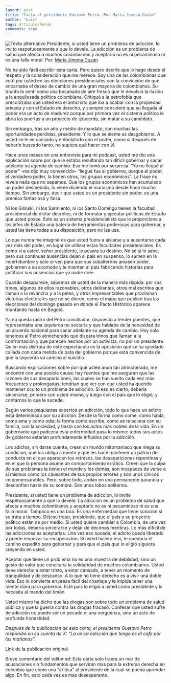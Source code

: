 ```yaml
---
layout: post
title: "Carta al presidente Gustavo Petro. Por María Jimena Duzán"
author: "Luis"
tags: ArticulosResub
comments: true
---
```

![Texto alternativo]({{site.baseurl}}/assets/images/img-20231104-wa0082_jpg_webp.jpg)
Presidente, si usted tiene un problema de adicción, lo invito respetuosamente a que lo devele. La adicción es un problema de salud que afecta a muchos colombianos y aceptarlo no es ni pecaminoso ni es una falla moral.
Por: [María Jimena Duzán](https://cambiocolombia.com/columnista/maria-jimena-duzan)


No ha sido fácil escribir esta carta. Pero quiero decirle que lo hago desde el respeto y la consideración que me merece. Soy una de las colombianas que votó por usted en las elecciones presidenciales con la convicción de que encarnaba el deseo de cambio de una gran mayoría de colombianos. Su triunfo lo sentí como una bocanada de aire fresco que le devolvió la ilusión a la anquilosada política colombiana. Critiqué a la petrofobia que preconizaba que usted era el anticristo que iba a acabar con la propiedad privada y con el Estado de derecho, y siempre consideré que su llegada al poder era un acto de madurez porque por primera vez el sistema político le abría las puertas a un proyecto de izquierda, sin matar a su candidato.

Sin embargo, tras un año y medio de mandato, son muchas las oportunidades perdidas, presidente. Y lo que se siente es desgobierno. A usted se le ve cansado y embolatado con el poder, como si después de haberlo buscado tanto, no supiera qué hacer con él.

Hace unos meses en una entrevista para mi podcast, usted me dio una explicación sobre por qué le estaba resultando tan difícil gobernar y sacar adelante su agenda de cambio. Eso me tomó por sorpresa. “Yo no llegué al poder” -me dijo muy convencido- “llegué fue al gobierno, porque el poder, el verdadero poder, lo tienen otros, los grupos económicos”. La frase no revela nada que no sepamos. Que los grupos económicos han acumulado un poder desmedido, lo viene diciendo el marxismo desde hace mucho tiempo. Sin embargo, decir que usted es un presidente sin poder, es una premisa fantasiosa y falsa. 

Ni los Gilinski, ni los Sarmiento, ni los Santo Domingo tienen la facultad presidencial de dictar decretos, ni de formular y ejecutar políticas de Estado que usted posee. Este es un sistema presidencialista que le proporciona a los jefes de Estado una batería de herramientas poderosas para gobernar, y usted las tiene todas a su disposición, pero no las usa.

Lo que nunca me imaginé es que usted fuera a aislarse y a ausentarse cada vez más del poder, en lugar de utilizar estas facultades presidenciales. Es como si a usted, señor presidente, le pesara su destino. No sé si lo sabe, pero sus continuas ausencias dejan al país en suspenso, lo sumen en la incertidumbre y solo sirven para que sus subalternos amasen poder, gobiernen a su acomodo y le mientan al país fabricando historias para justificar sus ausencias que ya nadie cree.

Cuando desaparece, sabemos de usted de la manera más ríspida: por sus trinos, algunos de ellos razonables, otros delirantes, otros mal escritos que llaman a la revancha y a la pelea, y otros impresentables que proclaman victorias electorales que no se dieron, como el mapa que publicó tras las elecciones del domingo pasado en donde el Pacto Histórico aparece triunfando hasta en Bogotá.

Ya no queda rastro del Petro conciliador, dispuesto a tender puentes, que representaba una izquierda no sectaria y que hablaba de la necesidad de un acuerdo nacional para sacar adelante su agenda de cambio. Hoy solo tenemos al Petro atrincherado que dispara trinos que llaman a la confrontación y que parecen hechos por un activista, no por un presidente. Quien más disfruta de este espectáculo es la oposición que se ha quedado callada con cada metida de pata del gobierno porque está convencida de que la izquierda va camino al suicidio.

Buscando explicaciones sobre por qué usted anda tan atrincherado, me encontré con una posible causa: hay fuentes que me aseguran que las razones de sus desapariciones, las cuales se han vuelto cada vez más frecuentes y prolongadas, tendrían que ver con que usted ha querido mantener oculto un problema de adicción. Si eso es cierto, debería sincerarse, primero con usted mismo, y luego con el país que lo eligió, y contarnos lo que le sucede.

Según varios psiquiatras expertos en adicción, todo lo que hace un adicto está determinado por su adicción. Desde la forma como come, como habla, como ama y como odia; la forma como escribe, como se relaciona con su familia, con la sociedad, y hasta con los actos más nobles de la vida. En un gobernante que padezca esta enfermedad pasa lo mismo: todos sus actos de gobierno estarían profundamente influidos por la adicción.

Los adictos, sin darse cuenta, crean un mundo mitomaniaco que niega su condición, que los obliga a mentir y que les hace mantener un patrón de conducta en el que aparecen los retrasos, las desapariciones repentinas y en el que la persona asume un comportamiento errático. Creen que la culpa de sus problemas la tienen el mundo y los demás; son incapaces de verse a sí mismos como los causantes de sus propios errores y son unos cínicos inconmensurables. Pero, sobre todo, andan en una permanente paranoia y desconfían hasta de su sombra. Son unos lobos solitarios. 

Presidente, si usted tiene un problema de adicción, lo invito respetuosamente a que lo devele. La adicción es un problema de salud que afecta a muchos colombianos y aceptarlo no es ni pecaminoso ni es una falla moral. Tampoco es una tara. Es una enfermedad que  tiene solución si se trata a tiempo. Déjese tratar, presidente, que el país y su proyecto político están de por medio. Si usted quiere cambiar a Colombia, de una vez por todas, debería sincerarse y dejar de decirnos mentiras. Lo más difícil de las adicciones es aceptarlas. Una vez eso sucede, el adicto queda liberado y puede empezar su recuperación. Si usted hiciera eso, le quedaría el camino expedito para gobernar y para que el país que lo eligió siguiera creyendo en usted.

Aceptar que tiene un problema no es una muestra de debilidad, sino un gesto de valor que concitaría la solidaridad de muchos colombianos. Usted tiene derecho a estar triste, a estar cansado, a tener un momento de tranquilidad y de descanso. A lo que no tiene derecho es a vivir una doble vida. Eso lo convierte en presa fácil del chantaje y le impide tener una mente clara para gobernar. Este país lo eligió a usted como presidente y lo necesita al mando del timón.

Usted mismo ha dicho que las drogas son sobre todo un problema de salud pública y que la guerra contra las drogas fracasó. Confesar que usted sufre de adicción no puede ser un pecado ni una vergüenza, sino un acto de profunda honestidad. 
 

*Después de la publicación de esta carta, el presidente Gustavo Petro respondió en su cuenta de X: “La única adicción que tengo es al café por las mañanas”.*


[Link](https://cambiocolombia.com/poder/carta-al-presidente-gustavo-petro-por-maria-jimena-duzan) de la publicacion original. 

Breve comentario del editor xd: Esta carta solo traera un mar de acusaciones sin fundamentos que serviran mas para la extrema derecha en colombia que como una "critica" al presidente de la cual se pueda aprender algo. En fin, esto cada vez es mas desesperante.